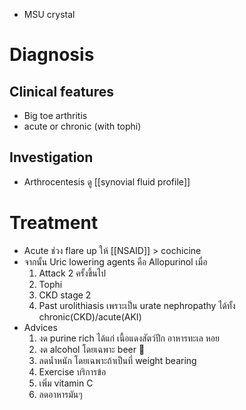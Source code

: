 - MSU crystal

# Diagnosis
## Clinical features
- Big toe arthritis
- acute or chronic (with tophi)
## Investigation
- Arthrocentesis ดู [[synovial fluid profile]]

# Treatment
- Acute ช่วง flare up ให้ [[NSAID]] > cochicine
- จากนั้น Uric lowering agents คือ Allopurinol เมื่อ
	1. Attack 2 ครั้งขึ้นไป
	2. Tophi
	3. CKD stage 2
	4. Past urolithiasis เพราะเป็น urate nephropathy ได้ทั้ง chronic(CKD)/acute(AKI)
- Advices
	1. งด purine rich ได้แก่ เนื้อแดงสัตว์ปีก อาหารทะเล หอย
	2. งด alcohol โดยเฉพาะ beer 🍺
	3. ลดน้ำหนัก โดยเฉพาะถ้าเป็นที่ weight bearing
	4. Exercise บริการข้อ
	5. เพิ่ม vitamin C
	6. ลดอาหารมันๆ

